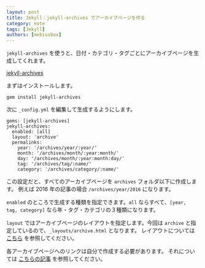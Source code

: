 ```yaml
---
layout: post
title: Jekyll：jekyll-archives でアーカイブページを作る
category: note
tags: [Jekyll]
authors: [mebiusbox]
---
```


`jekyll-archives` を使うと、日付・カテゴリ・タグごとにアーカイブページを生成してくれます。

[jekyll-archives](https://github.com/jekyll/jekyll-archives)

まずはインストールします。

	gem install jekyll-archives

次に `_config.yml` を編集して生成するようにします。

	gems: [jekyll-archives]
	jekyll-archives:
	  enabled: [all]
	  layout: 'archive'
	  permalinks:
	    year: '/archives/year/:year/'
	    month: '/archives/month/:year:month/'
	    day: '/archives/month/:year:month:day/'
	    tag: '/archives/tag/:name/'
	    category: '/archives/category/:name/'

この設定だと、すべてのアーカイブページを `archives` フォルダ以下に作成します。
例えば 2016 年の記事の場合 `/archives/year/2016` になります。

`enabled` のところで生成する種類を指定できます。`all` ならすべて、`[year, tag, category]` なら年・タグ・カテゴリの３種類になります。

`layout` ではアーカイブページのレイアウトを指定します。今回は `archive` と指定しているので、`_layouts/archive.html` となります。
レイアウトについては [こちら](https://github.com/jekyll/jekyll-archives/blob/master/docs/layouts.md) を参照してください。

各アーカイブページへのリンクは自分で作成する必要があります。
それについては [こちらの記事](/2016/06-18-jekyll-create-archives.md) を参照してください。
